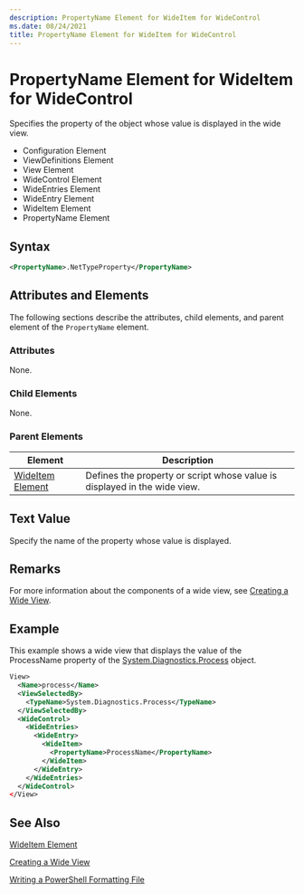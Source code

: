```yaml
---
description: PropertyName Element for WideItem for WideControl
ms.date: 08/24/2021
title: PropertyName Element for WideItem for WideControl
---
```

# PropertyName Element for WideItem for WideControl

Specifies the property of the object whose value is displayed in the wide view.

- Configuration Element
- ViewDefinitions Element
- View Element
- WideControl Element
- WideEntries Element
- WideEntry Element
- WideItem Element
- PropertyName Element

## Syntax

```xml
<PropertyName>.NetTypeProperty</PropertyName>
```

## Attributes and Elements

The following sections describe the attributes, child elements, and parent element of the
`PropertyName` element.

### Attributes

None.

### Child Elements

None.

### Parent Elements

|Element|Description|
|-------------|-----------------|
|[WideItem Element](./wideitem-element-for-widecontrol-format.md)|Defines the property or script whose value is displayed in the wide view.|

## Text Value

Specify the name of the property whose value is displayed.

## Remarks

For more information about the components of a wide view, see [Creating a Wide View](./creating-a-wide-view.md).

## Example

This example shows a wide view that displays the value of the ProcessName property of the [System.Diagnostics.Process](/dotnet/api/System.Diagnostics.Process)
object.

```xml
View>
  <Name>process</Name>
  <ViewSelectedBy>
    <TypeName>System.Diagnostics.Process</TypeName>
  </ViewSelectedBy>
  <WideControl>
    <WideEntries>
      <WideEntry>
        <WideItem>
          <PropertyName>ProcessName</PropertyName>
        </WideItem>
      </WideEntry>
    </WideEntries>
  </WideControl>
</View>

```

## See Also

[WideItem Element](./wideitem-element-for-widecontrol-format.md)

[Creating a Wide View](./creating-a-wide-view.md)

[Writing a PowerShell Formatting File](./writing-a-powershell-formatting-file.md)

